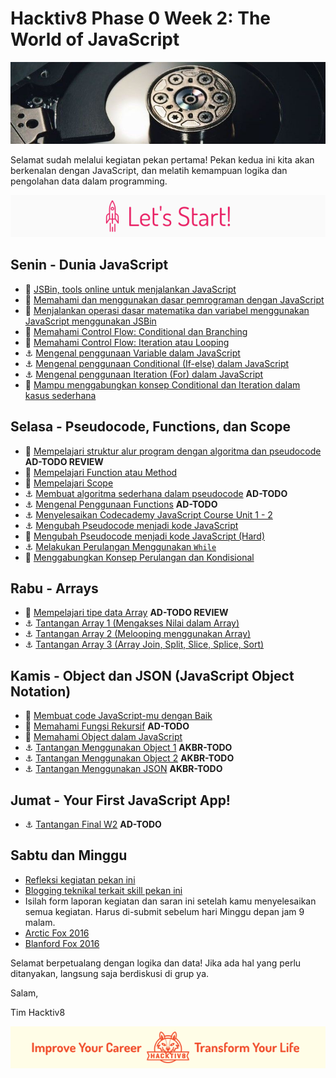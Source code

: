 # Hacktiv8 Phase 0 Week 2: The World of JavaScript

![Header](assets/header-w2.jpg)

Selamat sudah melalui kegiatan pekan pertama! Pekan kedua ini kita akan berkenalan dengan JavaScript,
dan melatih kemampuan logika dan pengolahan data dalam programming.

![Let's start!](assets/start.png)

## Senin - Dunia JavaScript

- :wrench:
[JSBin, tools online untuk menjalankan JavaScript](http://jsbin.com/?js,console)
- :notebook_with_decorative_cover:
[Memahami dan menggunakan dasar pemrograman dengan JavaScript](https://github.com/hacktiv8/phase-0-activities/blob/master/modules/js-first-time.md)
- :notebook_with_decorative_cover:
[Menjalankan operasi dasar matematika dan variabel menggunakan JavaScript menggunakan JSBin](https://github.com/hacktiv8/phase-0-activities/blob/master/modules/js-basics.md)
- :notebook_with_decorative_cover:
[Memahami Control Flow: Conditional dan Branching](https://github.com/hacktiv8/phase-0-activities/blob/master/modules/anchor-belajar-operator-mtk.md)
- :notebook_with_decorative_cover:
[Memahami Control Flow: Iteration atau Looping ](https://github.com/hacktiv8/phase-0-activities/blob/master/modules/js-basics.md)
- :anchor:
[Mengenal penggunaan Variable dalam JavaScript](https://github.com/hacktiv8/phase-0-activities/blob/master/modules/anchor-belajar-variabel.md)
- :anchor:
[Mengenal penggunaan Conditional (If-else) dalam JavaScript](https://github.com/hacktiv8/phase-0-activities/blob/master/modules/anchor-menggunakan-if-else.md)
- :anchor:
[Mengenal penggunaan Iteration (For) dalam JavaScript](https://github.com/hacktiv8/phase-0-activities/blob/master/modules/anchor-belajar-for.md)
- :rocket:
[Mampu menggabungkan konsep Conditional dan Iteration dalam kasus sederhana](https://github.com/hacktiv8/phase-0-activities/blob/master/modules/ganjil-genap-dll.md)

## Selasa - Pseudocode, Functions, dan Scope

- :notebook_with_decorative_cover:
[Mempelajari struktur alur program dengan algoritma dan pseudocode](https://github.com/hacktiv8/phase-0-activities/blob/master/modules/algorithm-pseudocode.md) **AD-TODO REVIEW**
- :notebook_with_decorative_cover:
[Mempelajari Function atau Method](https://github.com/hacktiv8/phase-0-activities/blob/master/modules/js-function-method.md)
- :notebook_with_decorative_cover:
[Mempelajari Scope](https://github.com/hacktiv8/phase-0-activities/blob/master/modules/js-scope.md)
- :anchor:
[Membuat algoritma sederhana dalam pseudocode](https://github.com/hacktiv8/phase-0-activities/blob/master/modules/algorithm-pseudocode.md) **AD-TODO**
- :anchor:
[Mengenal Penggunaan Functions](https://github.com/hacktiv8/phase-0-activities/blob/master/modules/js-basics.md) **AD-TODO**
- :anchor:
[Menyelesaikan Codecademy JavaScript Course Unit 1 - 2](https://github.com/hacktiv8/phase-0-activities/blob/master/modules/js-basics.md)
- :anchor: [Mengubah Pseudocode menjadi kode JavaScript](https://github.com/hacktiv8/phase-0-activities/blob/master/modules/anchor-pseudocode.md)
- :rocket: [Mengubah Pseudocode menjadi kode JavaScript (Hard)](https://github.com/hacktiv8/phase-0-activities/blob/master/modules/anchor-pseudocode2.md)
- :anchor: [Melakukan Perulangan Menggunakan `While`](modules/anchor-belajar-while.md)
- :rocket: [Menggabungkan Konsep Perulangan dan Kondisional](modules/rocket-loop-conditional.md)

## Rabu - Arrays
- :notebook_with_decorative_cover: [Mempelajari tipe data Array](https://github.com/hacktiv8/phase-0-activities/blob/master/modules/js-array.md) **AD-TODO REVIEW**
- :anchor: [Tantangan Array 1 (Mengakses Nilai dalam Array)](https://github.com/hacktiv8/phase-0-activities/blob/master/modules/anchor-akses-array.md)
- :anchor: [Tantangan Array 2 (Melooping menggunakan Array)](https://github.com/hacktiv8/phase-0-activities/blob/master/modules/anchor-loop-array.md)
- :anchor: [Tantangan Array 3 (Array Join, Split, Slice, Splice, Sort)](https://github.com/hacktiv8/phase-0-activities/blob/master/modules/anchor-mixed-array.md)

## Kamis - Object dan JSON (JavaScript Object Notation)

- :notebook_with_decorative_cover: [Membuat code JavaScript-mu dengan Baik ](https://github.com/hacktiv8/phase-0-activities/blob/master/modules/js-code-style.md)
- :notebook_with_decorative_cover: [Memahami Fungsi Rekursif](https://github.com/hacktiv8/phase-0-activities/blob/master/modules/js-object-json.md) **AD-TODO**
- :notebook_with_decorative_cover: [Memahami Object dalam JavaScript](https://github.com/hacktiv8/phase-0-activities/blob/master/modules/js-object-json.md)
- :anchor: [Tantangan Menggunakan Object 1](https://github.com/hacktiv8/phase-0-activities/blob/master/modules/algorithm-pseudocode.md) **AKBR-TODO**
- :anchor: [Tantangan Menggunakan Object 2](https://github.com/hacktiv8/phase-0-activities/blob/master/modules/algorithm-pseudocode.md) **AKBR-TODO**
- :anchor: [Tantangan Menggunakan JSON](https://github.com/hacktiv8/phase-0-activities/blob/master/modules/algorithm-pseudocode.md) **AKBR-TODO**

## Jumat - Your First JavaScript App!

- :anchor: [Tantangan Final W2](https://github.com/hacktiv8/phase-0-activities/blob/master/modules/algorithm-pseudocode.md) **AD-TODO**

## Sabtu dan Minggu

-  [Refleksi kegiatan pekan ini](https://github.com/hacktiv8/phase-0-activities/blob/master/modules/reflection.md)
-  [Blogging teknikal terkait skill pekan ini](https://github.com/hacktiv8/phase-0-activities/blob/master/modules/blog.md)
-  Isilah form laporan kegiatan dan saran ini setelah kamu menyelesaikan semua kegiatan. Harus di-submit sebelum hari Minggu depan jam 9 malam.
  - [Arctic Fox 2016](https://airtable.com/shrGG9YTJkEBL7QaG)
  - [Blanford Fox 2016](https://airtable.com/shrZ2Ufijy6400Yea)

Selamat berpetualang dengan logika dan data! Jika ada hal yang perlu ditanyakan, langsung saja berdiskusi di grup ya.

Salam,

Tim Hacktiv8

![Hacktiv8 Banner](assets/banner.png)
